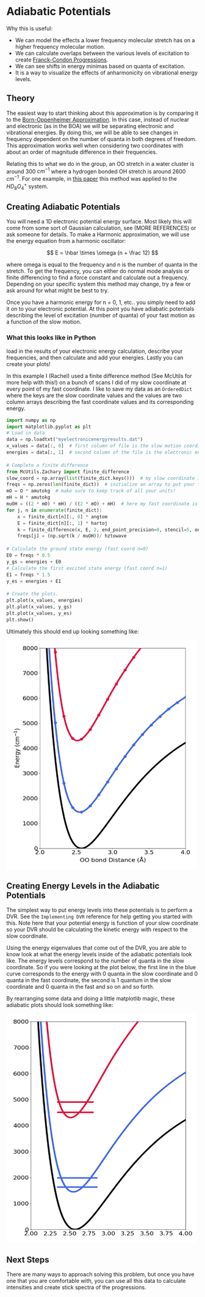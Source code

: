 <a id="adiabatic-potentials" style="width:0;height:0;margin:0;padding:0;">&zwnj;</a>

# Adiabatic Potentials
Why this is useful:
* We can model the effects a lower frequency molecular stretch has on a higher frequency molecular motion. 
* We can calculate overlaps between the various levels of excitation to create [Franck-Condon Progressions](https://chem.libretexts.org/Bookshelves/Physical_and_Theoretical_Chemistry_Textbook_Maps/Map%3A_Physical_Chemistry_(McQuarrie_and_Simon)/13%3A_Molecular_Spectroscopy/13-07._The_Franck-Condon_Principle_Predicts_the_Relative_Intensities_of_Vibronic_Transitions#Franck-Condon_Progressions).
* We can see shifts in energy minimas based on quanta of excitation.
* It is a way to visualize the effects of anharmonicity on vibrational energy levels. 

## Theory
The easiest way to start thinking about this approximation is by comparing it to the [Born-Oppenheimer Approximation](https://chem.libretexts.org/Bookshelves/Physical_and_Theoretical_Chemistry_Textbook_Maps/Book%3A_Time_Dependent_Quantum_Mechanics_and_Spectroscopy_(Tokmakoff)/5%3A_Adiabatic_Approximation/5.1%3A_Born%E2%80%93Oppenheimer_Approximation).
In this case, instead of nuclear and electronic (as in the BOA) we will be separating electronic and vibrational energies. 
By doing this, we will be able to see changes in frequency dependent on the number of quanta in both degrees of freedom.
This approximation works well when considering two coordinates with about an order of magnitude difference in their frequencies.

Relating this to what we do in the group, an OO stretch in a water cluster is around 300 $cm^{-1}$ where a hydrogen bonded OH stretch is around 2600 $cm^{-1}$.
For one example, in [this paper](https://pubs.acs.org/doi/10.1021/acs.jpca.8b08507) this method was applied to the $HD_8O_4^+$ system.

## Creating Adiabatic Potentials
You will need a 1D electronic potential energy surface. Most likely this will come from some sort of Gaussian calculation,
see (MORE REFERENCES) or ask someone for details. 
To make a Harmonic approximation, we will use the energy equation from a harmonic oscillator: 

$$ E = \hbar \times \omega (n + \frac 12) $$

where omega is equal to the frequency and n is the number of quanta in the stretch. 
To get the frequency, you can either do normal mode analysis or finite differencing to find a force constant and calculate out
a frequency. Depending on your specific system this method may change, try a few or ask around for what might be best to try.

Once you have a harmonic energy for n = 0, 1, etc.. you simply need to add it on to your electronic potential.
At this point you have adiabatic potentials describing the level of excitation (number of quanta) of your fast motion as a function 
of the slow motion.  
### What this looks like in Python
load in the results of your electronic energy calculation, describe your frequencies, and then calculate and add your energies. Lastly you can 
create your plots! 

In this example I (Rachel) used a finite difference method (See McUtils for more help with this!) on a bunch of scans I did of my slow coordinate 
at every point of my fast coordinate. I like to save my data as an ```OrderedDict``` where the keys are the slow coordinate values and the 
values are two column arrays describing the fast coordinate values and its corresponding energy.

```python
import numpy as np
import matplotlib.pyplot as plt
# Load in data
data = np.loadtxt("myelectronicenergyresults.dat")
x_values = data[:, 0]  # first column of file is the slow motion coordinate values
energies = data[:, 1]  # second column of the file is the electronic energy at the coordinate. 

# Complete a finite difference
from McUtils.Zachary import finite_difference
slow_coord = np.array(list(finite_dict.keys()))  # my slow coordinate is an OO stretch
freqs = np.zeros(len(finite_dict))  # initialize an array to put your frequencies in!
mO = O * amutokg  # make sure to keep track of all your units!
mH = H * amutokg
muOH = ((2 * mO) * mH) / ((2 * mO) + mH)  # here my fast coordinate is the shared proton 
for j, n in enumerate(finite_dict):
    x = finite_dict[n][:, 0] * angtom
    E = finite_dict[n][:, 1] * hartoj
    k = finite_difference(x, E, 2, end_point_precision=0, stencil=5, only_center=True)[0]
    freqs[j] = (np.sqrt(k / muOH))/ hztowave
    
# Calculate the ground state energy (fast coord n=0)
E0 = freqs * 0.5
y_gs = energies + E0
# Calculate the first excited state energy (fast coord n=1)
E1 = freqs * 1.5
y_es = energies + E1

# Create the plots. 
plt.plot(x_values, energies)
plt.plot(x_values, y_gs)
plt.plot(x_values, y_es)
plt.show()
```
Ultimately this should end up looking something like:

<img src="images/relaxed_ohcurves.png" height="600" width="500">

## Creating Energy Levels in the Adiabatic Potentials
The simplest way to put energy levels into these potentials is to perform a DVR. See the ```Implementing DVR``` reference for help 
getting you started with this. Note here that your potential energy is function of your slow coordinate so your DVR should be calculating the 
kinetic energy with respect to the slow coordinate. 

Using the energy eigenvalues that come out of the DVR, you are able to know look at what the energy levels inside of the adiabatic potentials look like. 
The energy levels correspond to the number of quanta in the slow coordinate. So if you were looking at the plot below, the first line in the blue curve 
corresponds to the energy with 0 quanta in the slow coordinate and 0 quanta in the fast coordinate, the second is 1 quantum in the slow coordinate and 0 quanta 
in the fast and so on and so forth.  

By rearranging some data and doing a little matplotlib magic, these adiabatic plots should look something like: 

<img src="images/relaxed_adiabat.png" height="600" width="500">

## Next Steps
There are many ways to approach solving this problem, but once you have one that you are comfortable with, you can use all this data to calculate 
intensities and create stick spectra of the progressions. 
